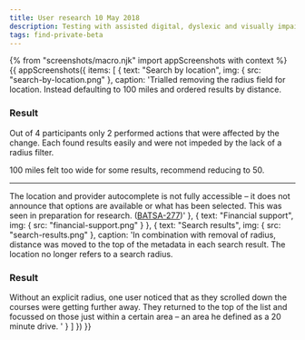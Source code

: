 ```yaml
---
title: User research 10 May 2018
description: Testing with assisted digital, dyslexic and visually impaired users.
tags: find-private-beta
---
```


{% from "screenshots/macro.njk" import appScreenshots with context %}
{{ appScreenshots({
  items: [
    {
      text: "Search by location",
      img: { src: "search-by-location.png" },
      caption: 'Trialled removing the radius field for location. Instead defaulting to 100 miles and ordered results by distance.

### Result

Out of 4 participants only 2 performed actions that were affected by the change. Each found results easily and were not impeded by the lack of a radius filter.

100 miles felt too wide for some results, recommend reducing to 50.

* * *

The location and provider autocomplete is not fully accessible – it does not announce that options are available or what has been selected. This was seen in preparation for research. ([BATSA-277](https://dfedigital.atlassian.net/browse/BATSA-277))'
    },
    {
      text: "Financial support",
      img: { src: "financial-support.png" }
    },
    {
      text: "Search results",
      img: { src: "search-results.png" },
      caption: 'In combination with removal of radius, distance was moved to the top of the metadata in each search result. The location no longer refers to a search radius.

### Result

Without an explicit radius, one user noticed that as they scrolled down the courses were getting further away. They returned to the top of the list and focussed on those just within a certain area – an area he defined as a 20 minute drive.
      '
    }
  ]
}) }}
